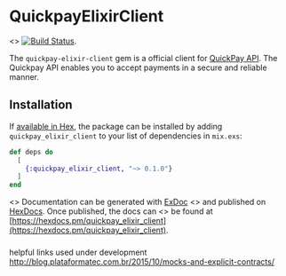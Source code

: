 # QuickpayElixirClient

<> [![Build Status](https://travis-ci.org/QuickPay/quickpay-elixir-client.svg)](https://travis-ci.org/QuickPay/quickpay-elixir-client).

The `quickpay-elixir-client` gem is a official client for [QuickPay API](https://learn.quickpay.net/tech-talk/api). The Quickpay API enables you to accept payments in a secure and reliable manner.

## Installation

If [available in Hex](https://hex.pm/docs/publish), the package can be installed
by adding `quickpay_elixir_client` to your list of dependencies in `mix.exs`:

```elixir
def deps do
  [
    {:quickpay_elixir_client, "~> 0.1.0"}
  ]
end
```

<> Documentation can be generated with [ExDoc](https://github.com/elixir-lang/ex_doc)
<> and published on [HexDocs](https://hexdocs.pm). Once published, the docs can
<> be found at [https://hexdocs.pm/quickpay_elixir_client](https://hexdocs.pm/quickpay_elixir_client).



###
helpful links used under development
http://blog.plataformatec.com.br/2015/10/mocks-and-explicit-contracts/
